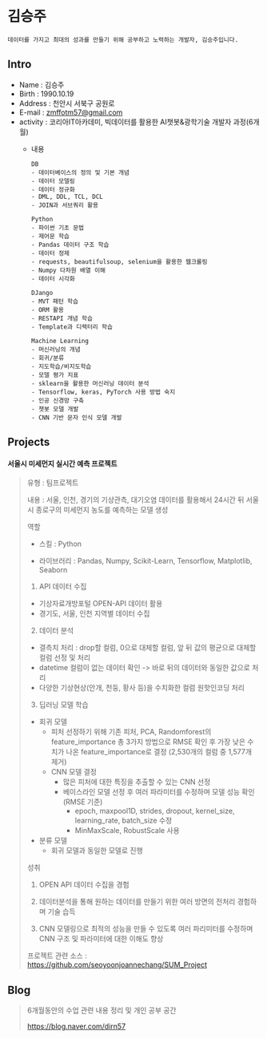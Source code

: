 # 김승주 
```
데이터를 가지고 최대의 성과를 만들기 위해 공부하고 노력하는 개발자, 김승주입니다.
```

## Intro
* Name : 김승주
* Birth : 1990.10.19
* Address : 천안시 서북구 공원로
* E-mail : zmffotm57@gmail.com
* activity : 코리아IT아카데미, 빅데이터를 활용한 AI챗봇&광학기술 개발자 과정(6개월)
  - 내용 
        
        DB
        - 데이터베이스의 정의 및 기본 개념
        - 데이터 모델링
        - 데이터 정규화
        - DML, DDL, TCL, DCL
        - JOIN과 서브쿼리 활용

        Python
        - 파이썬 기초 문법
        - 제어문 학습
        - Pandas 데이터 구조 학습
        - 데이터 정제
        - requests, beautifulsoup, selenium을 활용한 웹크롤링
        - Numpy 다차원 배열 이해
        - 데이터 시각화

        DJango
        - MVT 패턴 학습
        - ORM 활용
        - RESTAPI 개념 학습
        - Template과 디렉터리 학습

        Machine Learning
        - 머신러닝의 개념
        - 회귀/분류
        - 지도학습/비지도학습
        - 모델 평가 지표
        - sklearn을 활용한 머신러닝 데이터 분석
        - Tensorflow, keras, PyTorch 사용 방법 숙지
        - 인공 신경망 구축
        - 챗봇 모델 개발
        - CNN 기반 문자 인식 모델 개발
            
## Projects
#### 서울시 미세먼지 실시간 예측 프로젝트
> 유형 : 팀프로젝트
> 
> 내용 : 서울, 인천, 경기의 기상관측, 대기오염 데이터를 활용해서 24시간 뒤 서울시 종로구의 미세먼지 농도를 예측하는 모델 생성
> 
> 역할
>- 스킬 : Python
>
>- 라이브러리 : Pandas, Numpy, Scikit-Learn, Tensorflow, Matplotlib, Seaborn
>
> 1) API 데이터 수집
> 
> - 기상자료개방포털 OPEN-API 데이터 활용
> - 경기도, 서울, 인천 지역별 데이터 수집
> 
> 2) 데이터 분석
> 
> - 결측치 처리 : drop할 컬럼, 0으로 대체할 컬럼, 앞 뒤 값의 평균으로 대체할 컬럼 선정 및 처리
> - datetime 컬럼이 없는 데이터 확인 -> 바로 뒤의 데이터와 동일한 값으로 처리 
> - 다양한 기상현상(안개, 천둥, 황사 등)을 수치화한 컬럼 원핫인코딩 처리
> 
> 3) 딥러닝 모델 학습
> 
> - 회귀 모델
>   - 피처 선정하기 위해 기존 피처, PCA, Randomforest의 feature_importance 총 3가지 방법으로 RMSE 확인 후 가장 낮은 수치가 나온 feature_importance로 결정 (2,530개의 컬럼 중 1,577개 제거)
>   - CNN 모델 결정
>     - 많은 피처에 대한 특징을 추출할 수 있는 CNN 선정
>     - 베이스라인 모델 선정 후 여러 파라미터를 수정하며 모델 성능 확인 (RMSE 기준)
>       - epoch, maxpool1D, strides, dropout, kernel_size, learning_rate, batch_size 수정
>       - MinMaxScale, RobustScale 사용
> - 분류 모델
>   - 회귀 모델과 동일한 모델로 진행
> 
> 성취
>
> 1) OPEN API 데이터 수집을 경험
>
> 2) 데이터분석을 통해 원하는 데이터를 만들기 위한 여러 방면의 전처리 경험하며 기술 습득
> 
> 3) CNN 모델링으로 최적의 성능을 만들 수 있도록 여러 파리미터를 수정하며 CNN 구조 및 
>    파라미터에 대한 이해도 향상
>
>
> 프로젝트 관련 소스 : https://github.com/seoyoonjoannechang/SUM_Project

## Blog
> 6개월동안의 수업 관련 내용 정리 및 개인 공부 공간
> 
> https://blog.naver.com/dirn57
